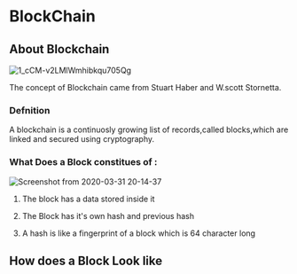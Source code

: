 # BlockChain

## About Blockchain


![1_cCM-v2LMlWmhibkqu705Qg](https://user-images.githubusercontent.com/56226813/78038912-07feaa00-738b-11ea-9af1-8475833fe69b.png)

The concept of Blockchain came from Stuart Haber and W.scott Stornetta.

### Defnition

A blockchain is a continuosly growing list of records,called blocks,which are linked and secured using cryptography.

### What Does a Block constitues of :

![Screenshot from 2020-03-31 20-14-37](https://user-images.githubusercontent.com/56226813/78039971-69734880-738c-11ea-87f5-79267fa6753a.png)


1. The block has a data stored inside it

2. The Block has it's own hash and previous hash

3. A hash is like a fingerprint of a block which is 64 character long

## How does a Block Look like

 
